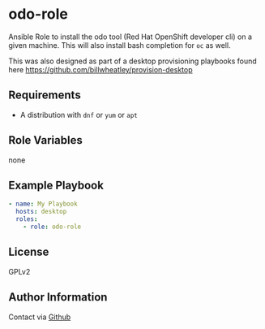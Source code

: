 odo-role
=========

Ansible Role to install the odo tool (Red Hat OpenShift developer cli) on a given machine.  This will also install bash completion for `oc` as well.

This was also designed as part of a desktop provisioning playbooks found here <https://github.com/billwheatley/provision-desktop>

Requirements
------------

- A distribution with `dnf` or `yum` or `apt`

Role Variables
--------------

none

Example Playbook
----------------

```yaml
- name: My Playbook
  hosts: desktop
  roles:
    - role: odo-role
```

License
-------

GPLv2

Author Information
------------------

Contact via [Github](https://github.com/billwheatley/)
